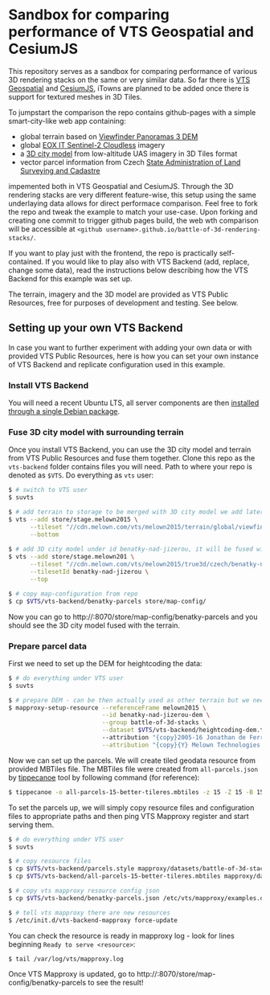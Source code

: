# Sandbox for comparing performance of VTS Geospatial and CesiumJS

This repository serves as a sandbox for comparing performance of various 3D rendering stacks on the same or very similar data. 
So far there is [VTS Geospatial](https://www.melown.com/products/vts-geospatial/) and [CesiumJS](https://cesiumjs.org/), iTowns are planned to be added once there is support for textured meshes in 3D Tiles.

To jumpstart the comparison the repo contains github-pages with a simple smart-city-like web app containing:

* global terrain based on [Viewfinder Panoramas 3 DEM](http://viewfinderpanoramas.org/)
* global [EOX IT Sentinel-2 Cloudless](https://s2maps.eu/) imagery
* a [3D city model](https://www.melown.com/products/vadstena/) from low-altitude UAS imagery in 3D Tiles format
* vector parcel information from Czech [State Administration of Land Surveying and Cadastre](https://www.cuzk.cz/en)

impemented both in VTS Geospatial and CesiumJS. Through the 3D rendering stacks are very different feature-wise, this setup using the same underlaying data allows for direct performace comparison. Feel free to fork the repo and tweak the example to match your use-case. Upon forking and creating one commit to trigger github pages build, the web wth comparison will be accessible at `<github username>.github.io/battle-of-3d-rendering-stacks/`.

If you want to play just with the frontend, the repo is practically self-contained. If you would like to play also with VTS Backend (add, replace, change some data), read the instructions below describing how the VTS Backend for this example was set up.

The terrain, imagery and the 3D model are provided as VTS Public Resources, free for purposes of development and testing. See below.

## Setting up your own VTS Backend

In case you want to further experiment with adding your own data or with provided VTS Public Resources, here is how you can set your own instance of VTS Backend and replicate configuration used in this example.

### Install VTS Backend

You will need a recent Ubuntu LTS, all server components are then [installed through a single Debian package](http://vtsdocs.melown.com/en/latest/tutorials/vtsbackend.html#setting-vts-backend).

### Fuse 3D city model with surrounding terrain

Once you install VTS Backend, you can use the 3D city model and terrain from VTS Public Resources and fuse them together. Clone this repo as the `vts-backend` folder contains files you will need. Path to where your repo is denoted as `$VTS`. Do everything as `vts` user:

```bash
$ # switch to VTS user
$ suvts

$ # add terrain to storage to be merged with 3D city model we add later
$ vts --add store/stage.melown2015 \
      --tileset "//cdn.melown.com/vts/melown2015/terrain/global/viewfinder3/" \
      --bottom
      
$ # add 3D city model under id benatky-nad-jizerou, it will be fused with the terrain
$ vts --add store/stage.melown201 \
      --tileset "//cdn.melown.com/vts/melown2015/true3d/czech/benatky-nad-jizerou@2/" \
      --tilesetId benatky-nad-jizerou \
      --top

$ # copy map-configuration from repo
$ cp $VTS/vts-backend/benatky-parcels store/map-config/
```

Now you can go to http://<yourserver>:8070/store/map-config/benatky-parcels and you should see the 3D city model fused with the terrain.
  
### Prepare parcel data

First we need to set up the DEM for heightcoding the data:
```bash
$ # do everything under VTS user
$ suvts

$ # prepare DEM - can be then actually used as other terrain but we need it only for heightcoding
$ mapproxy-setup-resource --referenceFrame melown2015 \
                          --id benatky-nad-jizerou-dem \
                          --group battle-of-3d-stacks \
                          --dataset $VTS/vts-backend/heightcoding-dem.tif
                          --attribution "{copy}2005-16 Jonathan de Ferranti" \
                          --attribution "{copy}{Y} Melown Technologies SE"

```
Now we can set up the parcels. We will create tiled geodata resource from provided MBTiles file. The MBTiles file were created from `all-parcels.json` by [tippecanoe](https://github.com/mapbox/tippecanoe) tool by following command (for reference):

```bash
$ tippecanoe -o all-parcels-15-better-tileres.mbtiles -z 15 -Z 15 -B 15 -d 16 -D 16 -ps all-parcels.json
```
To set the parcels up, we will simply copy resource files and configuration files to appropriate paths and then ping VTS Mapproxy register and start serving them.

```bash
$ # do everything under VTS user
$ suvts

$ # copy resource files
$ cp $VTS/vts-backend/parcels.style mapproxy/datasets/battle-of-3d-stacks/
$ cp $VTS/vts-backend/all-parcels-15-better-tileres.mbtiles mapproxy/datasets/battle-of-3d-stacks/

$ # copy vts mapproxy resource config json
$ cp $VTS/vts-backend/benatky-parcels.json /etc/vts/mapproxy/examples.d/

$ # tell vts mapproxy there are new resources
$ /etc/init.d/vts-backend-mapproxy force-update
```

You can check the resource is ready in mapproxy log - look for lines beginning `Ready to serve <resource>`:
```
$ tail /var/log/vts/mapproxy.log
```
Once VTS Mapproxy is updated, go to http://<yourserver>:8070/store/map-config/benatky-parcels to see the result!
